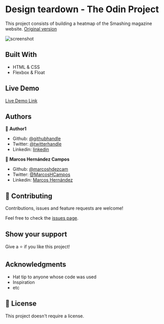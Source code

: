 # Design teardown - The Odin Project

This project consists of building a heatmap of the Smashing magazine website. [Original version](https://www.smashingmagazine.com/)

![screenshot](img/img/screenshot.png)

## Built With

- HTML & CSS
- Flexbox & Float

## Live Demo

[Live Demo Link](http://htmlpreview.github.io/?https://github.com/duducus/DesignAandUX/blob/feature/index.html)

## Authors

👤 **Author1**

- Github: [@githubhandle](https://github.com/githubhandle)
- Twitter: [@twitterhandle](https://twitter.com/twitterhandle)
- Linkedin: [linkedin](https://linkedin.com/linkedinhandle)

👤 **Marcos Hernández Campos**

- Github: [@marcoshdezcam](https://github.com/marcoshdezcam)
- Twitter: [@MarcosHCampos](https://twitter.com/MarcosHCampos)
- Linkedin: [Marcos Hernández](https://linkedin.com/marcos-hernández-56058119a/)

## 🤝 Contributing

Contributions, issues and feature requests are welcome!

Feel free to check the [issues page](issues/).

## Show your support

Give a ⭐️ if you like this project!

## Acknowledgments

- Hat tip to anyone whose code was used
- Inspiration
- etc

## 📝 License

This project doesn't require a license.
